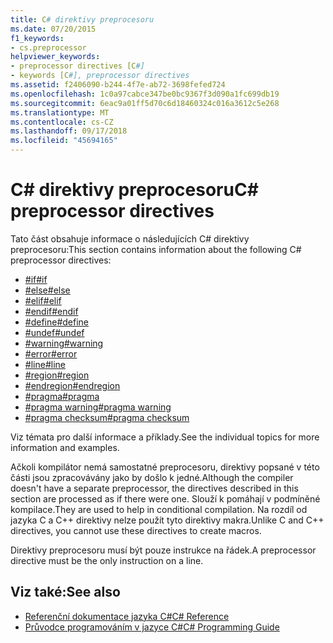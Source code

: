 ```yaml
---
title: C# direktivy preprocesoru
ms.date: 07/20/2015
f1_keywords:
- cs.preprocessor
helpviewer_keywords:
- preprocessor directives [C#]
- keywords [C#], preprocessor directives
ms.assetid: f2406090-b244-4f7e-ab72-3698fefed724
ms.openlocfilehash: 1c0a97cabce347be0bc9367f3d090a1fc699db19
ms.sourcegitcommit: 6eac9a01ff5d70c6d18460324c016a3612c5e268
ms.translationtype: MT
ms.contentlocale: cs-CZ
ms.lasthandoff: 09/17/2018
ms.locfileid: "45694165"
---
```

# <a name="c-preprocessor-directives"></a><span data-ttu-id="0b7c3-102">C# direktivy preprocesoru</span><span class="sxs-lookup"><span data-stu-id="0b7c3-102">C# preprocessor directives</span></span>
<span data-ttu-id="0b7c3-103">Tato část obsahuje informace o následujících C# direktivy preprocesoru:</span><span class="sxs-lookup"><span data-stu-id="0b7c3-103">This section contains information about the following C# preprocessor directives:</span></span>

- [<span data-ttu-id="0b7c3-104">#if</span><span class="sxs-lookup"><span data-stu-id="0b7c3-104">#if</span></span>](../../../csharp/language-reference/preprocessor-directives/preprocessor-if.md)
- [<span data-ttu-id="0b7c3-105">#else</span><span class="sxs-lookup"><span data-stu-id="0b7c3-105">#else</span></span>](../../../csharp/language-reference/preprocessor-directives/preprocessor-else.md)
- [<span data-ttu-id="0b7c3-106">#elif</span><span class="sxs-lookup"><span data-stu-id="0b7c3-106">#elif</span></span>](../../../csharp/language-reference/preprocessor-directives/preprocessor-elif.md)
- [<span data-ttu-id="0b7c3-107">#endif</span><span class="sxs-lookup"><span data-stu-id="0b7c3-107">#endif</span></span>](../../../csharp/language-reference/preprocessor-directives/preprocessor-endif.md)
- [<span data-ttu-id="0b7c3-108">#define</span><span class="sxs-lookup"><span data-stu-id="0b7c3-108">#define</span></span>](../../../csharp/language-reference/preprocessor-directives/preprocessor-define.md)
- [<span data-ttu-id="0b7c3-109">#undef</span><span class="sxs-lookup"><span data-stu-id="0b7c3-109">#undef</span></span>](../../../csharp/language-reference/preprocessor-directives/preprocessor-undef.md)
- [<span data-ttu-id="0b7c3-110">#warning</span><span class="sxs-lookup"><span data-stu-id="0b7c3-110">#warning</span></span>](../../../csharp/language-reference/preprocessor-directives/preprocessor-warning.md)
- [<span data-ttu-id="0b7c3-111">#error</span><span class="sxs-lookup"><span data-stu-id="0b7c3-111">#error</span></span>](../../../csharp/language-reference/preprocessor-directives/preprocessor-error.md)
- [<span data-ttu-id="0b7c3-112">#line</span><span class="sxs-lookup"><span data-stu-id="0b7c3-112">#line</span></span>](../../../csharp/language-reference/preprocessor-directives/preprocessor-line.md)
- [<span data-ttu-id="0b7c3-113">#region</span><span class="sxs-lookup"><span data-stu-id="0b7c3-113">#region</span></span>](../../../csharp/language-reference/preprocessor-directives/preprocessor-region.md)
- [<span data-ttu-id="0b7c3-114">#endregion</span><span class="sxs-lookup"><span data-stu-id="0b7c3-114">#endregion</span></span>](../../../csharp/language-reference/preprocessor-directives/preprocessor-endregion.md)
- [<span data-ttu-id="0b7c3-115">#pragma</span><span class="sxs-lookup"><span data-stu-id="0b7c3-115">#pragma</span></span>](../../../csharp/language-reference/preprocessor-directives/preprocessor-pragma.md)
- [<span data-ttu-id="0b7c3-116">#pragma warning</span><span class="sxs-lookup"><span data-stu-id="0b7c3-116">#pragma warning</span></span>](../../../csharp/language-reference/preprocessor-directives/preprocessor-pragma-warning.md)
- [<span data-ttu-id="0b7c3-117">#pragma checksum</span><span class="sxs-lookup"><span data-stu-id="0b7c3-117">#pragma checksum</span></span>](../../../csharp/language-reference/preprocessor-directives/preprocessor-pragma-checksum.md)

<span data-ttu-id="0b7c3-118">Viz témata pro další informace a příklady.</span><span class="sxs-lookup"><span data-stu-id="0b7c3-118">See the individual topics for more information and examples.</span></span>

<span data-ttu-id="0b7c3-119">Ačkoli kompilátor nemá samostatné preprocesoru, direktivy popsané v této části jsou zpracovávány jako by došlo k jedné.</span><span class="sxs-lookup"><span data-stu-id="0b7c3-119">Although the compiler doesn't have a separate preprocessor, the directives described in this section are processed as if there were one.</span></span> <span data-ttu-id="0b7c3-120">Slouží k pomáhají v podmíněné kompilace.</span><span class="sxs-lookup"><span data-stu-id="0b7c3-120">They are used to help in conditional compilation.</span></span> <span data-ttu-id="0b7c3-121">Na rozdíl od jazyka C a C++ direktivy nelze použít tyto direktivy makra.</span><span class="sxs-lookup"><span data-stu-id="0b7c3-121">Unlike C and C++ directives, you cannot use these directives to create macros.</span></span>

<span data-ttu-id="0b7c3-122">Direktivy preprocesoru musí být pouze instrukce na řádek.</span><span class="sxs-lookup"><span data-stu-id="0b7c3-122">A preprocessor directive must be the only instruction on a line.</span></span>

## <a name="see-also"></a><span data-ttu-id="0b7c3-123">Viz také:</span><span class="sxs-lookup"><span data-stu-id="0b7c3-123">See also</span></span>

- [<span data-ttu-id="0b7c3-124">Referenční dokumentace jazyka C#</span><span class="sxs-lookup"><span data-stu-id="0b7c3-124">C# Reference</span></span>](../../../csharp/language-reference/index.md)  
- [<span data-ttu-id="0b7c3-125">Průvodce programováním v jazyce C#</span><span class="sxs-lookup"><span data-stu-id="0b7c3-125">C# Programming Guide</span></span>](../../../csharp/programming-guide/index.md)
